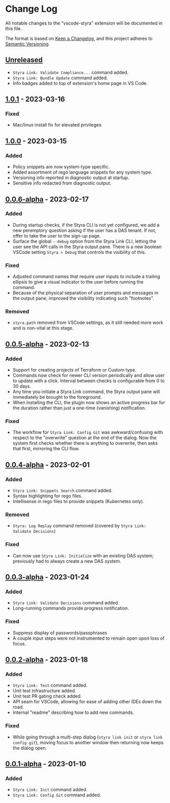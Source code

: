 # Change Log

All notable changes to the "vscode-styra" extension will be documented in this file.

The format is based on [Keep a Changelog](https://keepachangelog.com/en/1.0.0/),
and this project adheres to [Semantic Versioning](https://semver.org/spec/v2.0.0.html).

<!-- markdownlint-disable MD024 -->

## [Unreleased]

- `Styra Link: Validate Compliance...` command added.
- `Styra Link: Bundle Update` command added.
- Info badges added to top of extension's home page in VS Code.

## [1.0.1] - 2023-03-16

### Fixed

- Mac/linux install fix for elevated privileges

## [1.0.0] - 2023-03-15

### Added

- Policy snippets are now system-type specific.
- Added assortment of rego language snippets for any system type.
- Versioning info reported in diagnostic output at startup.
- Sensitive info redacted from diagnostic output.

## [0.0.6-alpha] - 2023-02-17

### Added

- During startup checks, if the Styra CLI is not yet configured, we add a new peremptory question asking if the user has a DAS tenant. If not, offer to take the user to the sign-up page.
- Surface the global `--debug` option from the Styra Link CLI, letting the user see the API calls in the Styra output pane. There is a new boolean VSCode setting `Styra > Debug` that controls the visibility of this.

### Fixed

- Adjusted command names that require user inputs to include a trailing ellipsis to give a visual indicator to the user before running the command.
- Because of the physical separation of user prompts and messages in the output pane, improved the visibility indicating such "footnotes".

### Removed

- `styra.path` removed from VSCode settings, as it still needed more work and is non-vital at this stage.

## [0.0.5-alpha] - 2023-02-13

### Added

- Support for creating projects of Terraform or Custom type.
- Commands now check for newer CLI version periodically and allow user to update with a click. Interval between checks is configurable from 0 to 30 days.
- Any time you initiate a Styra Link command, the Styra output pane will immediately be brought to the foreground.
- When installing the CLI, the plugin now shows an active progress bar for the duration rather than just a one-time (vanishing) notification.

### Fixed

- The workflow for `Styra Link: Config Git` was awkward/confusing with respect to the "overwrite" question at the end of the dialog. Now the system first checks
whether there is anything to overwrite, then asks that first, mirroring the CLI flow.

## [0.0.4-alpha] - 2023-02-01

### Added

- `Styra Link: Snippets Search` command added.
- Syntax highlighting for rego files.
- Intellisense in rego files to provide snippets (Kubernetes only).

### Removed

- `Styra: Log Replay` command removed (covered by `Styra Link: Validate Decisions`)

### Fixed

- Can now use `Styra Link: Initialize` with an existing DAS system; previously had to always create a new DAS system.

## [0.0.3-alpha] - 2023-01-24

### Added

- `Styra Link: Validate Decisions` command added.
- Long-running commands provide progress notification.

### Fixed

- Suppress display of passwords/passphrases
- A couple input steps were not instrumented to remain open upon loss of focus.

## [0.0.2-alpha] - 2023-01-18

### Added

- `Styra Link: Test` command added.
- Unit test infrastructure added.
- Unit test PR gating check added.
- API seam for VSCode, allowing for ease of adding other IDEs down the road.
- Internal "readme" describing how to add new commands.

### Fixed

- While going through a multi-step dialog (`styra link init` or `styra link config git`), moving focus to another window then returning now keeps the dialog open.

## [0.0.1-alpha] - 2023-01-10

### Added

- `Styra Link: Init` command added.
- `Styra Link: Config Git` command added.

<!-- Be sure to add an entry here for each release! -->
[unreleased]: https://github.com/StyraInc/vscode-styra/compare/v1.0.1-alpha...HEAD
[1.0.1]: https://github.com/StyraInc/vscode-styra/compare/v1.0.0...v1.0.1
[1.0.0]: https://github.com/StyraInc/vscode-styra/compare/v0.0.6-alpha...v1.0.0
[0.0.6-alpha]: https://github.com/StyraInc/vscode-styra/compare/v0.0.5-alpha...v0.0.6-alpha
[0.0.5-alpha]: https://github.com/StyraInc/vscode-styra/compare/v0.0.4-alpha...v0.0.5-alpha
[0.0.4-alpha]: https://github.com/StyraInc/vscode-styra/compare/v0.0.3-alpha...v0.0.4-alpha
[0.0.3-alpha]: https://github.com/StyraInc/vscode-styra/compare/v0.0.2-alpha...v0.0.3-alpha
[0.0.2-alpha]: https://github.com/StyraInc/vscode-styra/compare/v0.0.1-alpha...v0.0.2-alpha
[0.0.1-alpha]: https://github.com/StyraInc/vscode-styra/releases/tag/v0.0.1-alpha
